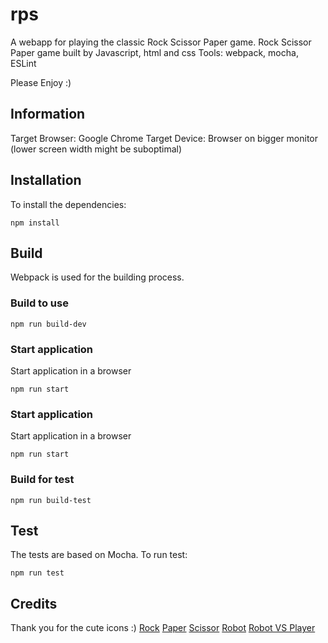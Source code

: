 # rps
A webapp for playing the classic Rock Scissor Paper game. 
Rock Scissor Paper game built by Javascript, html and css
Tools: webpack, mocha, ESLint

Please Enjoy :)

## Information
Target Browser: Google Chrome
Target Device: Browser on bigger monitor (lower screen width might be suboptimal)

## Installation
To install the dependencies:
```
npm install
```

## Build 
Webpack is used for the building process.

### Build to use
```
npm run build-dev
```

### Start application
Start application in a browser
```
npm run start
```

### Start application
Start application in a browser
```
npm run start
```

### Build for test
```
npm run build-test
```

## Test
The tests are based on Mocha. To run test: 
```
npm run test
```

## Credits
Thank you for the cute icons :) 
<a href="https://www.flaticon.com/de/kostenlose-icons/faust" title="faust Icons">Rock</a>
<a href="https://www.flaticon.com/de/kostenlose-icons/hallo" title="hallo Icons">Paper</a>
<a href="https://www.flaticon.com/de/kostenlose-icons/hande-und-gesten" title="hände und gesten Icons">Scissor</a>
<a href="https://www.flaticon.com/de/kostenlose-icons/roboter" title="roboter Icons">Robot</a>
<a href="https://www.flaticon.com/de/kostenlose-icons/roboter-und-menschen" title="roboter und menschen Icons">Robot VS Player</a>
